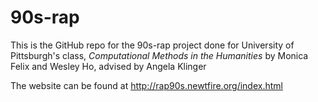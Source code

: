 # 90s-rap

This is the GitHub repo for the 90s-rap project done for University of Pittsburgh's class, 
_Computational Methods in the Humanities_ by Monica Felix and Wesley Ho, advised by Angela Klinger

The website can be found at http://rap90s.newtfire.org/index.html
